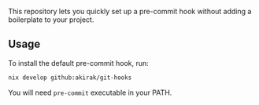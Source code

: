 This repository lets you quickly set up a pre-commit hook without adding a boilerplate to your project.

## Usage

To install the default pre-commit hook, run:

```sh
nix develop github:akirak/git-hooks
```

You will need `pre-commit` executable in your PATH.
